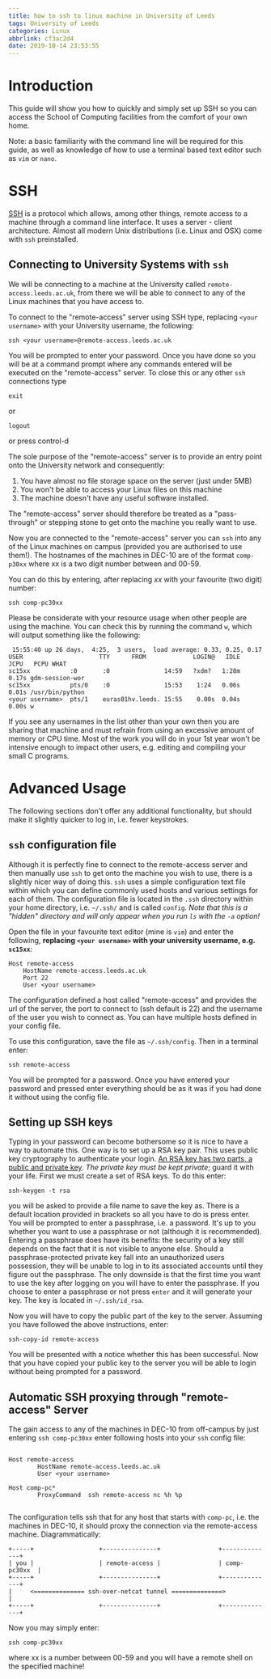 ```yaml
---
title: how to ssh to linux machine in University of Leeds
tags: University of Leeds
categories: Linux
abbrlink: cf3ac2d4
date: 2019-10-14 23:53:55
---
```

# Introduction

This guide will show you how to quickly and simply set up SSH so you can access the School of Computing facilities from the comfort of your own home.

Note: a basic familiarity with the command line will be required for this guide, as well as knowledge of how to use a terminal based text editor such as `vim` or `nano`.

<!-- more -->

# SSH
[SSH][1] is a protocol which allows, among other things, remote access to a machine through a command line interface. It uses a server - client architecture. Almost all modern Unix distributions (i.e. Linux and OSX) come with ``ssh`` preinstalled.

## Connecting to University Systems with ``ssh``

We will be connecting to a machine at the University called ``remote-access.leeds.ac.uk``, from there we will be able to connect to any of the Linux machines that you have access to.

To connect to the "remote-access" server using SSH type, replacing ``<your username>`` with your University username, the following:

	ssh <your username>@remote-access.leeds.ac.uk

You will be prompted to enter your password. Once you have done so you will be at a command prompt where any commands entered will be executed on the "remote-access" server. To close this or any other ``ssh`` connections type

	exit

or

	logout

or press control-d

The sole purpose of the "remote-access" server is to provide an entry point onto the University network and consequently:

1. You have almost no file storage space on the server (just under 5MB)
2. You won't be able to access your Linux files on this machine
3. The machine doesn't have any useful software installed.

The "remote-access" server should therefore be treated as a "pass-through" or stepping stone to get onto the machine you really want to use.

Now you are connected to the "remote-access" server you can ``ssh`` into any of the Linux machines on campus (provided you are authorised to use them!). The hostnames of the machines in DEC-10 are of the format ``comp-p30xx`` where xx is a two digit number between and 00-59.

You can do this by entering, after replacing _xx_ with your favourite (two digit) number:

	ssh comp-pc30xx

Please be considerate with your resource usage when other people are using the machine. You can check this by running the command ``w``, which will output something like the following:

```
 15:55:40 up 26 days,  4:25,  3 users,  load average: 0.33, 0.25, 0.17
USER     				 TTY      FROM             LOGIN@   IDLE   JCPU   PCPU WHAT
sc15xx           :0       :0               14:59   ?xdm?   1:28m  0.17s gdm-session-wor
sc15xx           pts/0    :0               15:53    1:24   0.06s  0.01s /usr/bin/python
<your username>  pts/1    euras01hv.leeds. 15:55    0.00s  0.04s  0.00s w

```

If you see any usernames in the list other than your own then you are sharing that machine and must refrain from using an excessive amount of memory or CPU time. Most of the work you will do in your 1st year won't be intensive enough to impact other users, e.g. editing and compiling your small C programs.

# Advanced Usage

The following sections don't offer any additional functionality, but should make it slightly quicker to log in, i.e. fewer keystrokes.

## ``ssh`` configuration file

Although it is perfectly fine to connect to the remote-access server and then manually use ``ssh`` to get onto the machine you wish to use, there is a slightly nicer way of doing this. ``ssh`` uses a simple configuration text file within which you can define commonly used hosts and various settings for each of them. The configuration file is located in the ``.ssh`` directory within your home directory, i.e. ``~/.ssh/`` and is called ``config``. _Note that this is a "hidden" directory and will only appear when you run ``ls`` with the ``-a`` option!_

Open the file in your favourite text editor (mine is ``vim``) and enter the following, **replacing ``<your username>`` with your university username, e.g. ``sc15xx``**:

```
Host remote-access
	HostName remote-access.leeds.ac.uk
	Port 22
	User <your username>

```

The configuration defined a host called "remote-access" and provides the url of the server, the port to connect to (ssh default is 22) and the username of the user you wish to connect as. You can have multiple hosts defined in your config file.

To use this configuration, save the file as ``~/.ssh/config``. Then in a terminal enter:

	ssh remote-access

You will be prompted for a password. Once you have entered your password and pressed enter everything should be as it was if you had done it without using the config file.


## Setting up SSH keys

Typing in your password can become bothersome so it is nice to have a way to automate this. One way is to set up a RSA key pair. This uses public key cryptography to authenticate your login. [An RSA key has two parts, a public and private key][2]. *The private key must be kept private*; guard it with your life. First we must create a set of RSA keys. To do this enter:

	ssh-keygen -t rsa

you will be asked to provide a file name to save the key as. There is a default location provided in brackets so all you have to do is press enter. You will be prompted to enter a passphrase, i.e. a password. It's up to you whether you want to use a passphrase or not (although it is recommended). Entering a passphrase does have its benefits: the security of a key still depends on the fact that it is not visible to anyone else. Should a passphrase-protected private key fall into an unauthorized users possession, they will be unable to log in to its associated accounts until they figure out the passphrase. The only downside is that the first time you want to use the key after logging on you will have to enter the passphrase. If you choose to enter a passphrase or not press `enter` and it will generate your key. The key is located in ``~/.ssh/id_rsa``.

Now you will have to copy the public part of the key to the server. Assuming you have followed the above instructions, enter:

	ssh-copy-id remote-access

You will be presented with a notice whether this has been successful. Now that you have copied your public key to the server you will be able to login without being prompted for a password.

## Automatic SSH proxying through "remote-access" Server

The gain access to any of the machines in DEC-10 from off-campus by just entering ``ssh comp-pc30xx`` enter following hosts into your ``ssh`` config file:

```

Host remote-access
        HostName remote-access.leeds.ac.uk
        User <your username>

Host comp-pc*
        ProxyCommand  ssh remote-access nc %h %p


```

The configuration tells ssh that for any host that starts with ``comp-pc``, i.e. the machines in DEC-10, it should proxy the connection via the remote-access machine. Diagrammatically:

```
+-----+                  +---------------+                +--------------+
| you |                  | remote-access |                | comp-pc30xx  |
+-----+                  +---------------+                +--------------+
|     <============== ssh-over-netcat tunnel ==============>             |
+-----+                  +---------------+                +--------------+
```
Now you may simply enter:

	ssh comp-pc30xx

where xx is a number between 00-59 and you will have a remote shell on the specified machine!


 [1]: http://en.wikipedia.org/wiki/Secure_Shell
 [2]: https://en.wikipedia.org/wiki/RSA_(cryptosystem)

